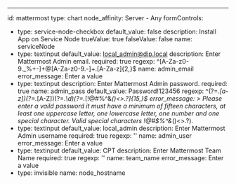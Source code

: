 ---
id: mattermost
type: chart
node_affinity: Server - Any
formControls:
- type: service-node-checkbox
  default_value: false
  description: Install App on Service Node
  trueValue: true
  falseValue: false
  name: serviceNode
- type: textinput
  default_value: local_admin@dip.local
  description: Enter Mattermost Admin email.
  required: true
  regexp: ^[A-Za-z0-9._%+-]+@[A-Za-z0-9.-]+\.[A-Za-z]{2,}$
  name: admin_email
  error_message: Enter a value
- type: textinput
  description: Enter Mattermost Admin password.
  required: true
  name: admin_pass
  default_value: Password!123456
  regexp: ^(?=.*[a-z])(?=.*[A-Z])(?=.*\d)(?=.*[!@#$%^&*()<>.?])[A-Za-z\d!@#$%^&*()<>.?]{15,}$
  error_message: >
    Please enter a vaild password it must have a minimum of fifteen characters,
    at least one uppercase letter, one lowercase letter, one number and one special
    character.  Valid special characters !@#$%^&*()<>.?).
- type: textinput
  default_value: local_admin
  description: Enter Mattermost Admin username
  required: true
  regexp: ''
  name: admin_user
  error_message: Enter a value
- type: textinput
  default_value: CPT
  description: Enter Mattermost Team Name
  required: true
  regexp: ''
  name: team_name
  error_message: Enter a value
- type: invisible
  name: node_hostname
